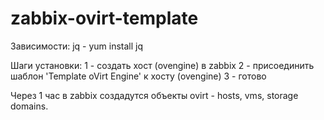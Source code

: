 # zabbix-ovirt-template
Зависимости:
jq - yum install jq

Шаги установки:
1 - создать хост (ovengine) в zabbix
2 - присоединить шаблон 'Template oVirt Engine' к хосту (ovengine)
3 - готово

Через 1 час в zabbix создадутся объекты ovirt - hosts, vms, storage domains.
